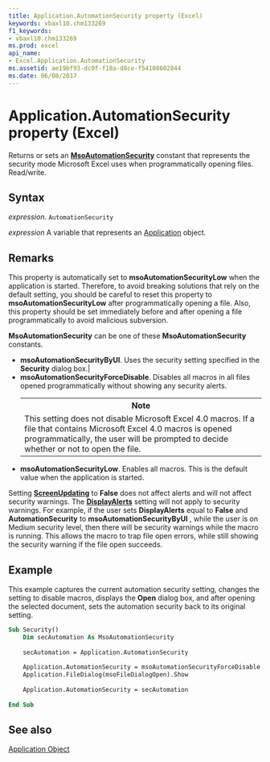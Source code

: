 ```yaml
---
title: Application.AutomationSecurity property (Excel)
keywords: vbaxl10.chm133269
f1_keywords:
- vbaxl10.chm133269
ms.prod: excel
api_name:
- Excel.Application.AutomationSecurity
ms.assetid: ae19bf93-dc0f-f18a-d8ce-f54108602844
ms.date: 06/08/2017
---
```



# Application.AutomationSecurity property (Excel)

Returns or sets an  **[MsoAutomationSecurity](Office.MsoAutomationSecurity.md)** constant that represents the security mode Microsoft Excel uses when programmatically opening files. Read/write.


## Syntax

_expression_. `AutomationSecurity`

_expression_ A variable that represents an [Application](Excel.Application-graph-property.md) object.


## Remarks

This property is automatically set to  **msoAutomationSecurityLow** when the application is started. Therefore, to avoid breaking solutions that rely on the default setting, you should be careful to reset this property to **msoAutomationSecurityLow** after programmatically opening a file. Also, this property should be set immediately before and after opening a file programmatically to avoid malicious subversion.



**MsoAutomationSecurity** can be one of these **MsoAutomationSecurity** constants.
- **msoAutomationSecurityByUI**. Uses the security setting specified in the **Security** dialog box.|
- **msoAutomationSecurityForceDisable**. Disables all macros in all files opened programmatically without showing any security alerts.<table><tr><th>**Note**</th></tr><tr><td>This setting does not disable Microsoft Excel 4.0 macros. If a file that contains Microsoft Excel 4.0 macros is opened programmatically, the user will be prompted to decide whether or not to open the file.</td></tr></table>
- **msoAutomationSecurityLow**. Enables all macros. This is the default value when the application is started.

Setting  **[ScreenUpdating](Excel.Application.ScreenUpdating.md)** to **False** does not affect alerts and will not affect security warnings. The **[DisplayAlerts](Excel.Application.DisplayAlerts.md)** setting will not apply to security warnings. For example, if the user sets **DisplayAlerts** equal to **False** and **AutomationSecurity** to **msoAutomationSecurityByUI** , while the user is on Medium security level, then there will be security warnings while the macro is running. This allows the macro to trap file open errors, while still showing the security warning if the file open succeeds.


## Example

This example captures the current automation security setting, changes the setting to disable macros, displays the  **Open** dialog box, and after opening the selected document, sets the automation security back to its original setting.


```vb
Sub Security() 
    Dim secAutomation As MsoAutomationSecurity 
 
    secAutomation = Application.AutomationSecurity 
 
    Application.AutomationSecurity = msoAutomationSecurityForceDisable 
    Application.FileDialog(msoFileDialogOpen).Show 
 
    Application.AutomationSecurity = secAutomation 
 
End Sub
```


## See also


[Application Object](Excel.Application(object).md)

